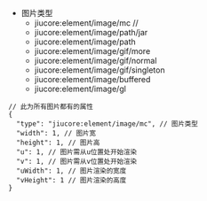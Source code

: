 * 图片类型
  * jiucore:element/image/mc // 
  * jiucore:element/image/path/jar
  * jiucore:element/image/path
  * jiucore:element/image/gif/more
  * jiucore:element/image/gif/normal
  * jiucore:element/image/gif/singleton
  * jiucore:element/image/buffered
  * jiucore:element/image/gl

```json5
// 此为所有图片都有的属性
{
  "type": "jiucore:element/image/mc", // 图片类型
  "width": 1, // 图片宽
  "height": 1, // 图片高
  "u": 1, // 图片需从u位置处开始渲染
  "v": 1, // 图片需从v位置处开始渲染
  "uWidth": 1, // 图片渲染的宽度
  "vHeight": 1 // 图片渲染的高度
}

```